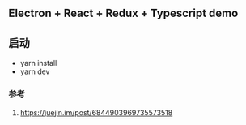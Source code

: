 ## Electron + React + Redux + Typescript demo

## 启动

  - yarn install
  - yarn dev


### 参考
1. https://juejin.im/post/6844903969735573518